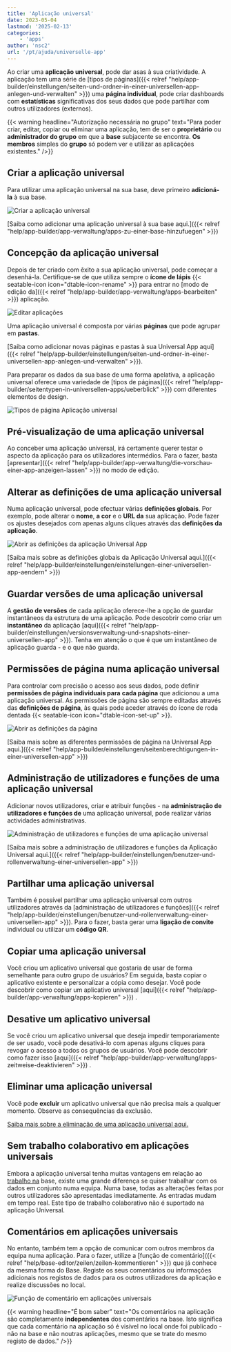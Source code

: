 ```yaml
---
title: 'Aplicação universal'
date: 2023-05-04
lastmod: '2025-02-13'
categories:
    - 'apps'
author: 'nsc2'
url: '/pt/ajuda/universelle-app'
---
```


Ao criar uma **aplicação universal**, pode dar asas à sua criatividade. A aplicação tem uma série de [tipos de páginas]({{< relref "help/app-builder/einstellungen/seiten-und-ordner-in-einer-universellen-app-anlegen-und-verwalten" >}}) uma **página individual**, pode criar dashboards com **estatísticas** significativas dos seus dados que pode partilhar com outros utilizadores (externos).

{{< warning  headline="Autorização necessária no grupo"  text="Para poder criar, editar, copiar ou eliminar uma aplicação, tem de ser o **proprietário** ou **administrador do grupo** em que a **base** subjacente se encontra. **Os membros** simples do **grupo** só podem ver e utilizar as aplicações existentes." />}}

## Criar a aplicação universal

Para utilizar uma aplicação universal na sua base, deve primeiro **adicioná-la** à sua base.

![Criar a aplicação universal](images/universal-app-preview.png)

[Saiba como adicionar uma aplicação universal à sua base aqui.]({{< relref "help/app-builder/app-verwaltung/apps-zu-einer-base-hinzufuegen" >}})

## Concepção da aplicação universal

Depois de ter criado com êxito a sua aplicação universal, pode começar a desenhá-la. Certifique-se de que utiliza sempre o **ícone de lápis** {{< seatable-icon icon="dtable-icon-rename" >}} para entrar no [modo de edição da]({{< relref "help/app-builder/app-verwaltung/apps-bearbeiten" >}}) aplicação.

![Editar aplicações](images/Apps-bearbeiten.png)

Uma aplicação universal é composta por várias **páginas** que pode agrupar em **pastas**.

[Saiba como adicionar novas páginas e pastas à sua Universal App aqui]({{< relref "help/app-builder/einstellungen/seiten-und-ordner-in-einer-universellen-app-anlegen-und-verwalten" >}}).

Para preparar os dados da sua base de uma forma apelativa, a aplicação universal oferece uma variedade de [tipos de páginas]({{< relref "help/app-builder/seitentypen-in-universellen-apps/ueberblick" >}}) com diferentes elementos de design.

![Tipos de página Aplicação universal](images/Seitentypen-Universal-App.png)

## Pré-visualização de uma aplicação universal

Ao conceber uma aplicação universal, irá certamente querer testar o aspecto da aplicação para os utilizadores intermédios. Para o fazer, basta [apresentar]({{< relref "help/app-builder/app-verwaltung/die-vorschau-einer-app-anzeigen-lassen" >}}) no modo de edição.

## Alterar as definições de uma aplicação universal

Numa aplicação universal, pode efectuar várias **definições globais**. Por exemplo, pode alterar o **nome**, **a cor** e o **URL da** sua aplicação. Pode fazer os ajustes desejados com apenas alguns cliques através das **definições da aplicação**.

![Abrir as definições da aplicação Universal App](images/global-settings-universal-app.png)

[Saiba mais sobre as definições globais da Aplicação Universal aqui.]({{< relref "help/app-builder/einstellungen/einstellungen-einer-universellen-app-aendern" >}})

## Guardar versões de uma aplicação universal

A **gestão de versões** de cada aplicação oferece-lhe a opção de guardar instantâneos da estrutura de uma aplicação. Pode descobrir como criar um **instantâneo** da aplicação [aqui]({{< relref "help/app-builder/einstellungen/versionsverwaltung-und-snapshots-einer-universellen-app" >}}). Tenha em atenção o que é que um instantâneo de aplicação guarda - e o que não guarda.

## Permissões de página numa aplicação universal

Para controlar com precisão o acesso aos seus dados, pode definir **permissões de página individuais para** **cada página** que adicionou a uma aplicação universal. As permissões de página são sempre editadas através das **definições de página**, às quais pode aceder através do ícone de roda dentada {{< seatable-icon icon="dtable-icon-set-up" >}}.

![Abrir as definições da página](images/page-permissions-universal-app.png)

[Saiba mais sobre as diferentes permissões de página na Universal App aqui.]({{< relref "help/app-builder/einstellungen/seitenberechtigungen-in-einer-universellen-app" >}})

## Administração de utilizadores e funções de uma aplicação universal

Adicionar novos utilizadores, criar e atribuir funções - na **administração de utilizadores e funções de** uma aplicação universal, pode realizar várias actividades administrativas.

![Administração de utilizadores e funções de uma aplicação universal](images/open-user-and-role-management-1.png)

[Saiba mais sobre a administração de utilizadores e funções da Aplicação Universal aqui.]({{< relref "help/app-builder/einstellungen/benutzer-und-rollenverwaltung-einer-universellen-app" >}})

## Partilhar uma aplicação universal

Também é possível partilhar uma aplicação universal com outros utilizadores através da [administração de utilizadores e funções]({{< relref "help/app-builder/einstellungen/benutzer-und-rollenverwaltung-einer-universellen-app" >}}). Para o fazer, basta gerar uma **ligação de convite** individual ou utilizar um **código QR**.

## Copiar uma aplicação universal

Você criou um aplicativo universal que gostaria de usar de forma semelhante para outro grupo de usuários? Em seguida, basta copiar o aplicativo existente e personalizar a cópia como desejar. Você pode descobrir como copiar um aplicativo universal [aqui]({{< relref "help/app-builder/app-verwaltung/apps-kopieren" >}}) .

## Desative um aplicativo universal

Se você criou um aplicativo universal que deseja impedir temporariamente de ser usado, você pode desativá-lo com apenas alguns cliques para revogar o acesso a todos os grupos de usuários. Você pode descobrir como fazer isso [aqui]({{< relref "help/app-builder/app-verwaltung/apps-zeitweise-deaktivieren" >}}) .

## Eliminar uma aplicação universal

Você pode **excluir** um aplicativo universal que não precisa mais a qualquer momento. Observe as consequências da exclusão.

[Saiba mais sobre a eliminação de uma aplicação universal aqui.](https://seatable.io/pt/?post_type=docs&p=24860)

## Sem trabalho colaborativo em aplicações universais

Embora a aplicação universal tenha muitas vantagens em relação ao [trabalho na](https://seatable.io/pt/docs/arbeiten-mit-bases/bases/) base, existe uma grande diferença se quiser trabalhar com os dados em conjunto numa equipa. Numa base, todas as alterações feitas por outros utilizadores são apresentadas imediatamente. As entradas mudam em tempo real. Este tipo de trabalho colaborativo não é suportado na aplicação Universal.

## Comentários em aplicações universais

No entanto, também tem a opção de comunicar com outros membros da equipa numa aplicação. Para o fazer, utilize a [função de comentário]({{< relref "help/base-editor/zeilen/zeilen-kommentieren" >}}) que já conhece da mesma forma do Base. Registe os seus comentários ou informações adicionais nos registos de dados para os outros utilizadores da aplicação e realize discussões no local.

![Função de comentário em aplicações universais](images/Kommentarfunktion-in-Universellen-Apps.png)

{{< warning  headline="É bom saber"  text="Os comentários na aplicação são completamente **independentes** dos comentários na base. Isto significa que cada comentário na aplicação só é visível no local onde foi publicado - não na base e não noutras aplicações, mesmo que se trate do mesmo registo de dados." />}}
